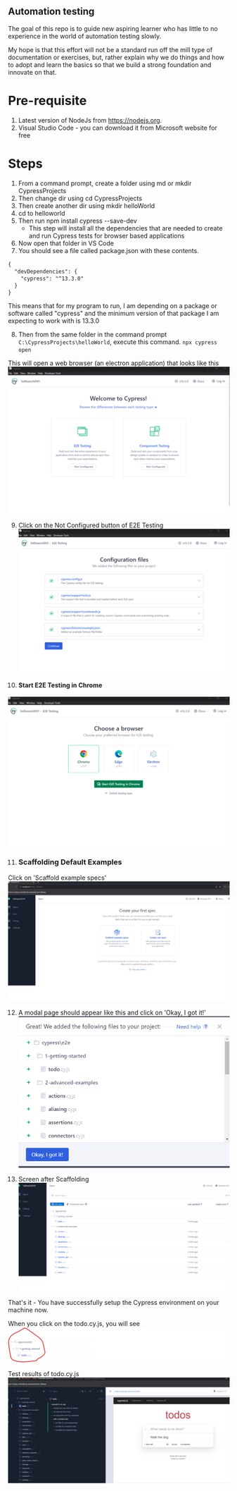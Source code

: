 ## Automation testing 
The goal of this repo is to guide new aspiring learner who has little to no experience in the world of automation testing slowly.

My hope is that this effort will not be a standard run off the mill type of documentation or exercises, but, rather explain why we do things and how to adopt and learn the basics so that we build a strong foundation and innovate on that.

# Pre-requisite
1. Latest version of NodeJs from https://nodejs.org. 
2. Visual Studio Code - you can download it from Microsoft website for free

# Steps
1. From a command prompt, create a folder using md or mkdir CypressProjects
2. Then change dir using cd CypressProjects
3. Then create another dir using mkdir helloWorld
4. cd to helloworld
5. Then run npm install cypress --save-dev
    - This step will install all the dependencies that are needed to create and run Cypress tests for browser based applications
6. Now open that folder in VS Code
7. You should see a file called package.json with these contents. 

```
{
  "devDependencies": {
    "cypress": "^13.3.0"
  }
}
```
This means that for my program to run, I am depending on a package or software called "cypress" and the minimum version of that package I am expecting to work with is 13.3.0

8. Then from the same folder in the command prompt `C:\CypressProjects\helloWorld`, execute this command. `npx cypress open`

This will open a web browser (an electron application) that looks like this
![Initial Setup](https://github.com/dineshavsab/CypressProjects/blob/4e7ff3fdc22a8e3f004b1de0407918ec9a3d9c6b/docs/initial_cypress_setup.png)

9. Click on the Not Configured button of E2E Testing  
![E2E Configuration](https://github.com/dineshavsab/CypressProjects/blob/d853599612340d9e588b17888ec715c1c06987b7/docs/setup%202.png)   

10. #### Start E2E Testing in Chrome
![Setup Chrome](https://github.com/dineshavsab/CypressProjects/blob/8bfcd5c3e0d4742de868a770c26f452d2b4df63f/docs/Setup%20Chrome.png)

11. ### Scaffolding Default Examples
  Click on 'Scaffold example specs' 
  ![Scaffold](https://github.com/dineshavsab/CypressProjects/blob/1775536548c773c7732f69ff9973fe997cbe00d6/docs/Initial%20Cypress%20App%20Before%20Scaffolding.png)

12. A modal page should appear like this and click on 'Okay, I got it!'
![Okay](https://github.com/dineshavsab/CypressProjects/blob/e48375c8fd88da4b4fddb7619963cb6d10a6d0a2/docs/Scaffold%20Modal.png)

13. Screen after Scaffolding
![Final Screen](https://github.com/dineshavsab/CypressProjects/blob/dcbdb29c6da5f462af9753e6ad8e29e7acda590a/docs/Final%20Page%20after%20Scaffolding.png)

That's it - You have successfully setup the Cypress environment on your machine now.

When you click on the todo.cy.js, you will see
![todo.cy.js](https://github.com/dineshavsab/CypressProjects/blob/42db2e073f102770d3649f356afebce10f99d552/docs/todo.cy.js.png)

Test results of todo.cy.js 
![testresults](https://github.com/dineshavsab/CypressProjects/blob/42db2e073f102770d3649f356afebce10f99d552/docs/test%20results.png)